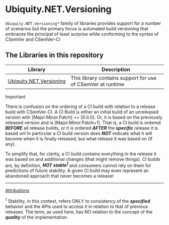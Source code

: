 # Ubiquity.NET.Versioning
`Ubiquity.NET.Versioning*` family of libraries provides support for a number of scenarios
but the primary focus is automated build versioning that embraces the principal of least surprise
while conforming to the syntax of CSemVer and CSemVer-CI

## The Libraries in this repository

| Library | Description |
|---------|-------------|
| [Ubiquity.NET.Versioning](versioning-lib/index.md) | This library contains support for use of CSemVer at runtime |

>[!IMPORTANT]
> There is confusion on the ordering of a CI build with relation to a release build with
> CSemVer-CI. A CI Build is either an initial build of an unreleased version with
> [Major.Minor.Patch] == [0.0.0]. Or, it is based on the previously released version and
> is [Major.Minor.Patch+1]. That is, a CI build is ordered ***BEFORE*** all release builds,
> or it is ordered ***AFTER*** the ***specific*** release it is based on! In particular a
> CI build version does ***NOT*** indicate what it will become when it is finally released,
> but what release it was based on (If any).
>
> To simplify that, for clarity, a CI build contains everything in the release it was based
> on and additional changes (that might remove things). CI builds are, by definition, ***NOT
> stable<sup>[1](#footnote_1)</sup>*** and consumers cannot rely on them for predictions of future stability. A given CI
> build may even represent an abandoned approach that never becomes a release!

---
[Attributions](Attributions.md)

<sup><a id="footnote_1">1</a></sup> Stability, in this context, refers ONLY to consistency of
the ***specified*** behavior and the APIs used to access it in relation to that of previous
releases. The term, as used here, has NO relation to the concept of the ***quality*** of the
implementation.
